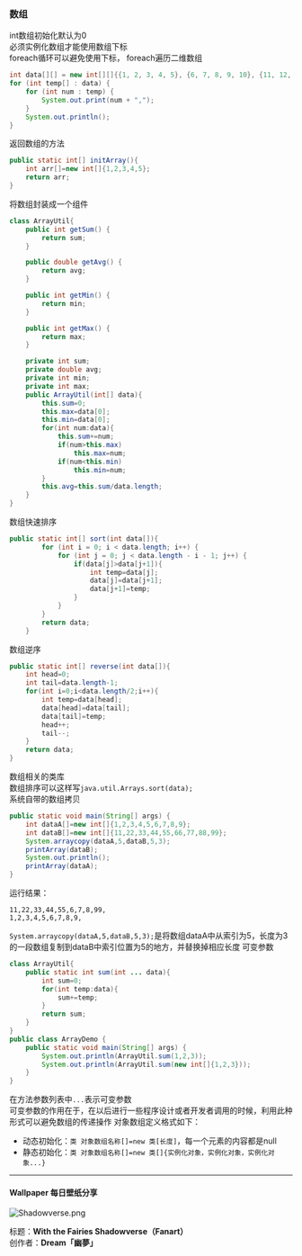 ### 数组
int数组初始化默认为0  
必须实例化数组才能使用数组下标  
foreach循环可以避免使用下标，
foreach遍历二维数组

```java
int data[][] = new int[][]{{1, 2, 3, 4, 5}, {6, 7, 8, 9, 10}, {11, 12, 13, 14, 15}};
for (int temp[] : data) {
    for (int num : temp) {
        System.out.print(num + ",");
    }
    System.out.println();
}
```
返回数组的方法  
```java
public static int[] initArray(){
    int arr[]=new int[]{1,2,3,4,5};
    return arr;
}
```
将数组封装成一个组件  
```java
class ArrayUtil{
    public int getSum() {
        return sum;
    }

    public double getAvg() {
        return avg;
    }

    public int getMin() {
        return min;
    }

    public int getMax() {
        return max;
    }

    private int sum;
    private double avg;
    private int min;
    private int max;
    public ArrayUtil(int[] data){
        this.sum=0;
        this.max=data[0];
        this.min=data[0];
        for(int num:data){
            this.sum+=num;
            if(num>this.max)
                this.max=num;
            if(num<this.min)
                this.min=num;
        }
        this.avg=this.sum/data.length;
    }
}
```

数组快速排序  
```java
public static int[] sort(int data[]){
        for (int i = 0; i < data.length; i++) {
            for (int j = 0; j < data.length - i - 1; j++) {
                if(data[j]>data[j+1]){
                    int temp=data[j];
                    data[j]=data[j+1];
                    data[j+1]=temp;
                }
            }
        }
        return data;
    }
```
数组逆序
````java
public static int[] reverse(int data[]){
    int head=0;
    int tail=data.length-1;
    for(int i=0;i<data.length/2;i++){
        int temp=data[head];
        data[head]=data[tail];
        data[tail]=temp;
        head++;
        tail--;
    }
    return data;
}
````
数组相关的类库  
数组排序可以这样写`java.util.Arrays.sort(data);`  
系统自带的数组拷贝
```java
public static void main(String[] args) {
    int dataA[]=new int[]{1,2,3,4,5,6,7,8,9};
    int dataB[]=new int[]{11,22,33,44,55,66,77,88,99};
    System.arraycopy(dataA,5,dataB,5,3);
    printArray(dataB);
    System.out.println();
    printArray(dataA);
}
```
运行结果：
```
11,22,33,44,55,6,7,8,99,
1,2,3,4,5,6,7,8,9,
```

`System.arraycopy(dataA,5,dataB,5,3);`是将数组dataA中从索引为5，长度为3的一段数组复制到dataB中索引位置为5的地方，并替换掉相应长度
可变参数
```java
class ArrayUtil{
    public static int sum(int ... data){
        int sum=0;
        for(int temp:data){
            sum+=temp;
        }
        return sum;
    }
}
public class ArrayDemo {
    public static void main(String[] args) {
        System.out.println(ArrayUtil.sum(1,2,3));
        System.out.println(ArrayUtil.sum(new int[]{1,2,3}));
    }
}
```
在方法参数列表中`...`表示可变参数  
可变参数的作用在于，在以后进行一些程序设计或者开发者调用的时候，利用此种形式可以避免数组的传递操作
对象数组定义格式如下：
- 动态初始化：`类 对象数组名称[]=new 类[长度]`，每一个元素的内容都是null
- 静态初始化：`类 对象数组名称[]=new 类[]{实例化对象，实例化对象，实例化对象...}`

---
#### Wallpaper 每日壁纸分享
![Shadowverse.png](https://upload-images.jianshu.io/upload_images/18780226-dccb6a80fde0cf67.png?imageMogr2/auto-orient/strip%7CimageView2/2/w/1240)

标题：**With the Fairies Shadowverse（Fanart）**   
创作者：**Dream「幽夢」**
